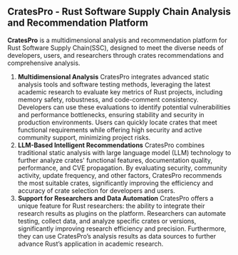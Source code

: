 
<!--

**Here are some ideas to get you started:**

🙋‍♀️ A short introduction - what is your organization all about?
🌈 Contribution guidelines - how can the community get involved?
👩‍💻 Useful resources - where can the community find your docs? Is there anything else the community should know?
🍿 Fun facts - what does your team eat for breakfast?
🧙 Remember, you can do mighty things with the power of [Markdown](https://docs.github.com/github/writing-on-github/getting-started-with-writing-and-formatting-on-github/basic-writing-and-formatting-syntax)
-->
## CratesPro - Rust Software Supply Chain Analysis and Recommendation Platform

**CratesPro** is a multidimensional analysis and recommendation platform for Rust Software Supply Chain(SSC), designed to meet the diverse needs of developers, users, and researchers through crates recommendations and comprehensive analysis.

1. **Multidimensional Analysis**
   CratesPro integrates advanced static analysis tools and software testing methods, leveraging the latest academic research to evaluate key metrics of Rust projects, including memory safety, robustness, and code-comment consistency. Developers can use these evaluations to identify potential vulnerabilities and performance bottlenecks, ensuring stability and security in production environments. Users can quickly locate crates that meet functional requirements while offering high security and active community support, minimizing project risks.
2. **LLM-Based Intelligent Recommendations**
   CratesPro combines traditional static analysis with large language model (LLM) technology to further analyze crates' functional features, documentation quality, performance, and CVE propagation. By evaluating security, community activity, update frequency, and other factors, CratesPro recommends the most suitable crates, significantly improving the efficiency and accuracy of crate selection for developers and users.
3. **Support for Researchers and Data Automation**
   CratesPro offers a unique feature for Rust researchers: the ability to integrate their research results as plugins on the platform. Researchers can automate testing, collect data, and analyze specific crates or versions, significantly improving research efficiency and precision. Furthermore, they can use CratesPro’s analysis results as data sources to further advance Rust’s application in academic research.
